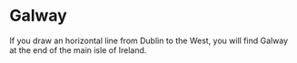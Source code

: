 # Galway
If you draw an horizontal line from Dublin to the West, you will find Galway at the end of the main isle of Ireland.